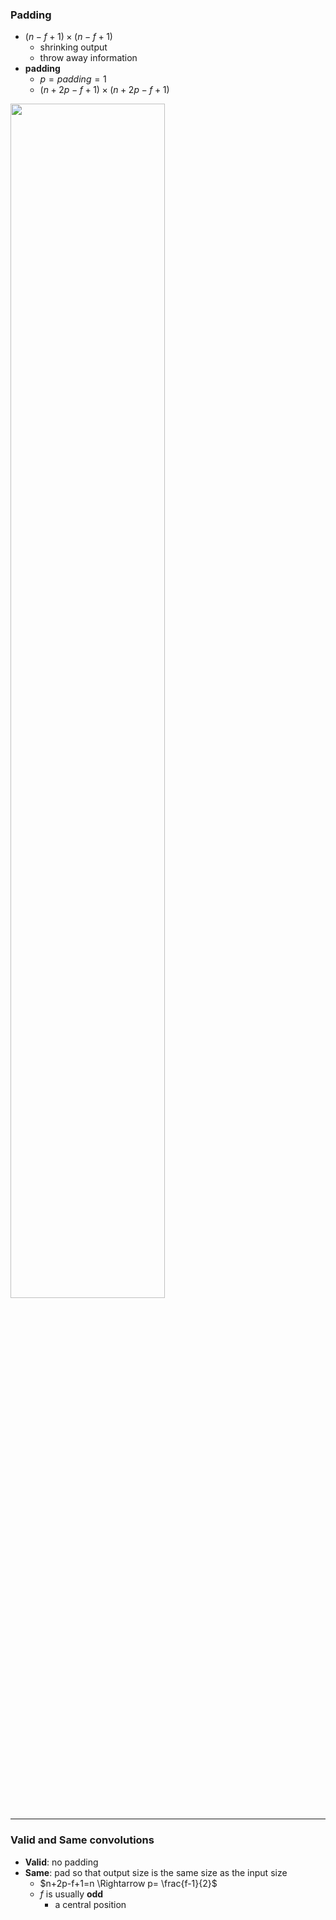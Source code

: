 ### Padding

* $(n-f+1) \times (n-f+1)$
  * shrinking output
  * throw away information 
* **padding**
  * $p=padding=1$
  * $(n+2p-f+1)\times (n+2p-f+1)$

<img src='https://raw.githubusercontent.com/yujuezhao/deeplearning-course/master/4%E3%80%81Convolutional%20Neural%20Networks/Week1/01_convolutional-neural-networks/images/6.PNG' height='70%' width='70%'>

***

### <a name='valid-same'>Valid and Same convolutions</a>

* **Valid**: no padding
* **Same**: pad so that output size is the same size as the input size
  * $n+2p-f+1=n \Rightarrow p= \frac{f-1}{2}$
  * $f​$ is usually **odd**
    * a central position

